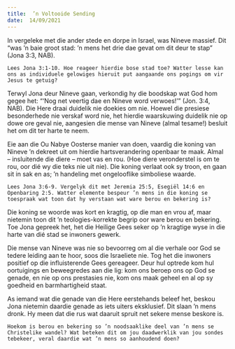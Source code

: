 ```yaml
---
title:  ’n Voltooide Sending
date:  14/09/2021
---
```


In vergeleke met die ander stede en dorpe in Israel, was Nineve massief. Dit “was ’n baie groot stad: ’n mens het drie dae gevat om dit deur te stap” (Jona 3:3, NAB).

`Lees Jona 3:1-10. Hoe reageer hierdie bose stad toe? Watter lesse kan ons as individuele gelowiges hieruit put aangaande ons pogings om vir Jesus te getuig?`

Terwyl Jona deur Nineve gaan, verkondig hy die boodskap wat God hom gegee het: “‘Nog net veertig dae en Nineve word verwoes!’” (Jon. 3:4, NAB). Die Here draai duidelik nie doekies om nie. Hoewel die presiese besonderhede nie verskaf word nie, het hierdie waarskuwing duidelik nie op dowe ore geval nie, aangesien die mense van Nineve (almal tesame!) besluit het om dit ter harte te neem.

Eie aan die Ou Nabye Oosterse manier van doen, vaardig die koning van Nineve ’n dekreet uit om hierdie hartsverandering openbaar te maak. Almal – insluitende die diere – moet vas en rou. (Hoe diere veronderstel is om te rou, oor dié wy die teks nie uit nie). Die koning verlaat ook sy troon, en gaan sit in sak en as; ’n handeling met ongelooflike simboliese waarde.

`Lees Jona 3:6-9. Vergelyk dit met Jeremia 25:5, Esegiël 14:6 en Openbaring 2:5. Watter elemente bespeur ’n mens in die koning se toespraak wat toon dat hy verstaan wat ware berou en bekering is?`

Die koning se woorde was kort en kragtig, op die man en vrou af, maar nietemin toon dit ’n teologies-korrekte begrip oor ware berou en bekering. Toe Jona gepreek het, het die Heilige Gees seker op ’n kragtige wyse in die harte van dié stad se inwoners gewerk.

Die mense van Nineve was nie so bevoorreg om al die verhale oor God se tedere leiding aan te hoor, soos die Israeliete nie. Tog het die inwoners positief op die influisterende Gees gereageer. Deur hul optrede kom hul oortuigings en beweegredes aan die lig: kom ons beroep ons op God se genade, en nie op ons prestasies nie, kom ons maak geheel en al op sy goedheid en barmhartigheid staat.

As iemand wat die genade van die Here eerstehands beleef het, beskou Jona nietemin daardie genade as iets uiters eksklusief. Dit slaan ’n mens dronk. Hy meen dat die rus wat daaruit spruit net sekere mense beskore is.

`Hoekom is berou en bekering so ’n noodsaaklike deel van ’n mens se Christelike wandel? Wat beteken dit om jou daadwerklik van jou sondes tebekeer, veral daardie wat ’n mens so aanhoudend doen?`